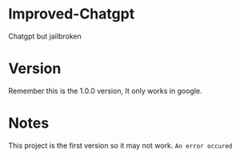 # Improved-Chatgpt
Chatgpt but jailbroken

# Version
Remember this is the 1.0.0 version, It only works in google.

# Notes
This project is the first version so it may not work. 
```An error occured```
